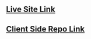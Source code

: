 ## [Live Site Link](https://manufacturer-website-sparrow.web.app/)

## [Client Side Repo Link](https://github.com/SparrowHawkEye/Melodic_Soul)
